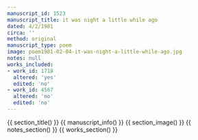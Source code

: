 ```yaml
---
manuscript_id: 1523
manuscript_title: it was night a little while ago
dated: 4/2/1981
circa: ''
method: original
manuscript_type: poem
image: poem1981-02-04-it-was-night-a-little-while-ago.jpg
notes: null
works_included:
- work_id: 1718
  altered: 'yes'
  edited: 'no'
- work_id: 4567
  altered: 'no'
  edited: 'no'
---
```


{{ section_title() }}
{{ manuscript_info() }}
{{ section_image() }}
{{ notes_section() }}
{{ works_section() }}

